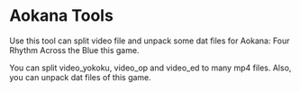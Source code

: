 # Aokana Tools
 
Use this tool can split video file and unpack some dat files for Aokana: Four Rhythm Across the Blue this game.

You can split video_yokoku, video_op and video_ed to many mp4 files.
Also, you can unpack dat files of this game.